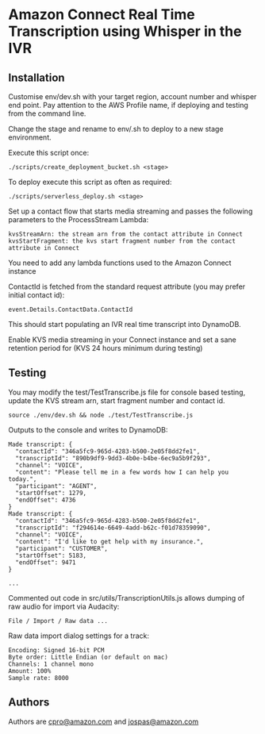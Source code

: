 # Amazon Connect Real Time Transcription using Whisper in the IVR

## Installation

Customise env/dev.sh with your target region, account number and whisper end point. Pay attention to the AWS Profile name, if deploying and testing from the command line.

Change the stage and rename to env/<stage>.sh to deploy to a new stage environment.

Execute this script once:

    ./scripts/create_deployment_bucket.sh <stage>

To deploy execute this script as often as required:

    ./scripts/serverless_deploy.sh <stage>

Set up a contact flow that starts media streaming and passes the following parameters to the ProcessStream Lambda:

    kvsStreamArn: the stream arn from the contact attribute in Connect
    kvsStartFragment: the kvs start fragment number from the contact attribute in Connect

You need to add any lambda functions used to the Amazon Connect instance

ContactId is fetched from the standard request attribute (you may prefer initial contact id):

    event.Details.ContactData.ContactId

This should start populating an IVR real time transcript into DynamoDB.

Enable KVS media streaming in your Connect instance and set a sane retention period for (KVS 24 hours minimum during testing)

## Testing

You may modify the test/TestTranscribe.js file for console based testing, update the KVS stream arn, start fragment number and contact id.

    source ./env/dev.sh && node ./test/TestTranscribe.js

Outputs to the console and writes to DynamoDB:

    Made transcript: {
      "contactId": "346a5fc9-965d-4283-b500-2e05f8dd2fe1",
      "transcriptId": "890b9df9-9dd3-4b0e-b4be-6ec9a5b9f293",
      "channel": "VOICE",
      "content": "Please tell me in a few words how I can help you today.",
      "participant": "AGENT",
      "startOffset": 1279,
      "endOffset": 4736
    }
    Made transcript: {
      "contactId": "346a5fc9-965d-4283-b500-2e05f8dd2fe1",
      "transcriptId": "f294614e-6649-4add-b62c-f01d78359090",
      "channel": "VOICE",
      "content": "I'd like to get help with my insurance.",
      "participant": "CUSTOMER",
      "startOffset": 5183,
      "endOffset": 9471
    }

    ...

Commented out code in src/utils/TranscriptionUtils.js allows dumping of raw audio for import via Audacity:

    File / Import / Raw data ...

Raw data import dialog settings for a track:

    Encoding: Signed 16-bit PCM
    Byte order: Little Endian (or default on mac)
    Channels: 1 channel mono
    Amount: 100%
    Sample rate: 8000

## Authors

Authors are cpro@amazon.com and jospas@amazon.com
